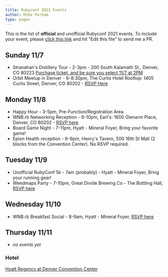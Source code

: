 ```yaml
---
title: Rubyconf 2021 Events
author: Mike Perham
type: pages
---
```


This is the list of **official** and unofficial Rubyconf 2021 events.
To include your event, please [click this link](https://github.com/mperham/blog/blob/main/content/events/index.md) and hit "Edit this file" to send me a PR.

## Sunday 11/7

* Stranahan's Distillery Tour - 2-3pm - 200 South Kalamath St., Denver, CO 80223 [Purchase ticket, and be sure you select 11/7 at 2PM](https://www.stranahans.com/book-online/#id=13206)
* Orbit Meetup in Denver - 6-8:30pm, The Curtis Hotel Rooftop: 1405 Curtis Street, Denver, CO 80202 - [RSVP Here](https://lu.ma/orbit-denver)

## Monday 11/8

* Happy Hour - 3-5pm, Pre-Function/Registration Area
* WNB.rb Networking Reception - 6-10pm, Earl's: 1600 Glenarm Place, Denver, CO 80202 - [RSVP here](https://ti.to/rubyconf/rubyconf-2021)
* Board Game Night - 7-11pm, Hyatt - Mineral Foyer, Bring your favorite game!
* Epion Health reception - 6-9pm, Henry's Tavern, 500 16th St Mall (2 blocks from the Convention Center). No RSVP required.

## Tuesday 11/9

* Unofficial RubyConf 5k - 7am (probably) - Hyatt - Mineral Foyer, Bring your running gear!
* Weedmaps Party - 7-10pm, Great Divide Brewing Co - The Bottling Hall, [RSVP here](https://ti.to/rubyconf/rubyconf-2021)

## Wednesday 11/10

* WNB.rb Breakfast Social - 8-9am, Hyatt - Mineral Foyer, [RSVP here](https://ti.to/rubyconf/rubyconf-2021)

## Thursday 11/11

* *no events yet*


### Hotel

[Hyatt Regency at Denver Convention Center](https://goo.gl/maps/1WroJ63VsNQyHyHm6)
